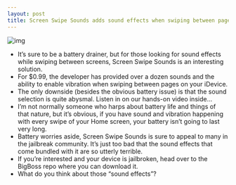 ```yaml
---
layout: post
title: Screen Swipe Sounds adds sound effects when swiping between pages
---
```

![img](http://media.idownloadblog.com/wp-content/uploads/2012/02/Screen-Swipe-Sounds.jpg)
* It’s sure to be a battery drainer, but for those looking for sound effects while swiping between screens, Screen Swipe Sounds is an interesting solution.
* For $0.99, the developer has provided over a dozen sounds and the ability to enable vibration when swiping between pages on your iDevice.
* The only downside (besides the obvious battery issue) is that the sound selection is quite abysmal. Listen in on our hands-on video inside…
* I’m not normally someone who harps about battery life and things of that nature, but it’s obvious, if you have sound and vibration happening with every swipe of your Home screen, your battery isn’t going to last very long.
* Battery worries aside, Screen Swipe Sounds is sure to appeal to many in the jailbreak community. It’s just too bad that the sound effects that come bundled with it are so utterly terrible.
* If you’re interested and your device is jailbroken, head over to the BigBoss repo where you can download it.
* What do you think about those “sound effects”?

